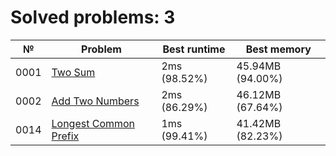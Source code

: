 # Solved problems: 3

| №    | Problem                                                 | Best runtime | Best memory      |
|------|---------------------------------------------------------|--------------|------------------|
| 0001 | [Two Sum](src/main/kotlin/problems/p0001)               | 2ms (98.52%) | 45.94MB (94.00%) |
| 0002 | [Add Two Numbers](src/main/kotlin/problems/p0002)       | 2ms (86.29%) | 46.12MB (67.64%) |
| 0014 | [Longest Common Prefix](src/main/kotlin/problems/p0014) | 1ms (99.41%) | 41.42MB (82.23%) |
